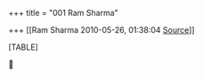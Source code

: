 +++
title = "001 Ram Sharma"

+++
[[Ram Sharma	2010-05-26, 01:38:04 [Source](https://groups.google.com/g/bvparishat/c/iUoGlP8gTGU)]]



[TABLE]



